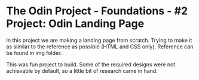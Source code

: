 # The Odin Project - Foundations - #2 Project: Odin Landing Page

In this project we are making a landing page from scratch. Trying to make it as similar to the reference as possible (HTML and CSS only). Reference can be found in img folder.

This was fun project to build. Some of the required designs were not achievable by default, so a little bit of research came in hand.

